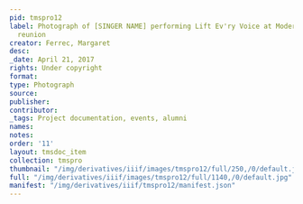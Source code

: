 ```yaml
---
pid: tmspro12
label: Photograph of [SINGER NAME] performing Lift Ev'ry Voice at Modern School multigenerational
  reunion
creator: Ferrec, Margaret
desc:
_date: April 21, 2017
rights: Under copyright
format:
type: Photograph
source:
publisher:
contributor:
_tags: Project documentation, events, alumni
names:
notes:
order: '11'
layout: tmsdoc_item
collection: tmspro
thumbnail: "/img/derivatives/iiif/images/tmspro12/full/250,/0/default.jpg"
full: "/img/derivatives/iiif/images/tmspro12/full/1140,/0/default.jpg"
manifest: "/img/derivatives/iiif/tmspro12/manifest.json"
---
```

